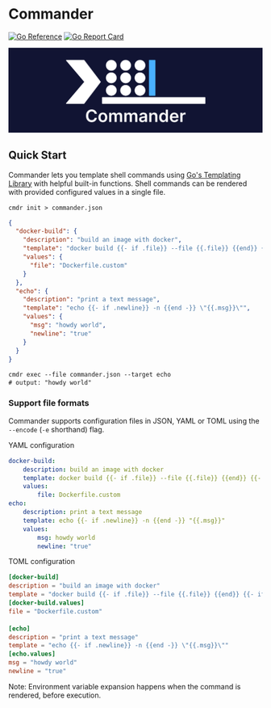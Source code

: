 # Commander

[![Go Reference](https://pkg.go.dev/badge/github.com/BacchusJackson/commander.svg)](https://pkg.go.dev/github.com/BacchusJackson/commander)
[![Go Report Card](https://goreportcard.com/badge/github.com/BacchusJackson/commander)](https://goreportcard.com/report/github.com/BacchusJackson/commander)


![Commander Logo](assets/commander-logo-dark-theme-splash.png)

## Quick Start

Commander lets you template shell commands using [Go's Templating Library](https://pkg.go.dev/text/template) with helpful built-in functions.
Shell commands can be rendered with provided configured values in a single file.

```
cmdr init > commander.json
```
```json
{
  "docker-build": {
    "description": "build an image with docker",
    "template": "docker build {{- if .file}} --file {{.file}} {{end}} {{- if .context}} {{.context}} {{else}} . {{- end}}",
    "values": {
      "file": "Dockerfile.custom"
    }
  },
  "echo": {
    "description": "print a text message",
    "template": "echo {{- if .newline}} -n {{end -}} \"{{.msg}}\"",
    "values": {
      "msg": "howdy world",
      "newline": "true"
    }
  }
}
```

```shell
cmdr exec --file commander.json --target echo
# output: "howdy world"
```

### Support file formats

Commander supports configuration files in JSON, YAML or TOML using the `--encode` (`-e` shorthand) flag.

YAML configuration
```yaml
docker-build:
    description: build an image with docker
    template: docker build {{- if .file}} --file {{.file}} {{end}} {{- if .context}} {{.context}} {{else}} . {{- end}}
    values:
        file: Dockerfile.custom
echo:
    description: print a text message
    template: echo {{- if .newline}} -n {{end -}} "{{.msg}}"
    values:
        msg: howdy world
        newline: "true"
```

TOML configuration
```toml
[docker-build]
description = "build an image with docker"
template = "docker build {{- if .file}} --file {{.file}} {{end}} {{- if .context}} {{.context}} {{else}} . {{- end}}"
[docker-build.values]
file = "Dockerfile.custom"

[echo]
description = "print a text message"
template = "echo {{- if .newline}} -n {{end -}} \"{{.msg}}\""
[echo.values]
msg = "howdy world"
newline = "true"
```

Note: Environment variable expansion happens when the command is rendered, before execution.
